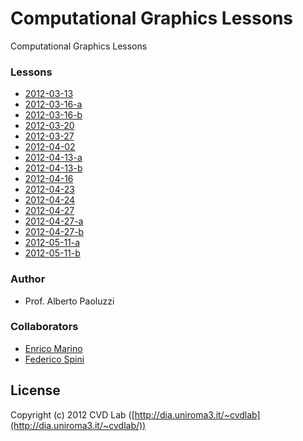 # Computational Graphics Lessons

Computational Graphics Lessons

### Lessons

- [2012-03-13](https://github.com/cvdlab/cg-lessons/blob/master/lessons/2012-03-13/2012-03-13.pdf)
- [2012-03-16-a](https://github.com/cvdlab/cg-lessons/blob/master/lessons/2012-03-16-a/2012-03-16-a.pdf)
- [2012-03-16-b](https://github.com/cvdlab/cg-lessons/blob/master/lessons/2012-03-16-b/2012-03-16-b.pdf)
- [2012-03-20](https://github.com/cvdlab/cg-lessons/blob/master/lessons/2012-03-20/2012-03-20.pdf)
- [2012-03-27](https://github.com/cvdlab/cg-lessons/blob/master/lessons/2012-03-27/2012-03-27.pdf)
- [2012-04-02](https://github.com/cvdlab/cg-lessons/blob/master/lessons/2012-04-02/2012-04-02.js)
- [2012-04-13-a](https://github.com/cvdlab/cg-lessons/blob/master/lessons/2012-04-13-a/2012-04-13-a.pdf)
- [2012-04-13-b](https://github.com/cvdlab/cg-lessons/blob/master/lessons/2012-04-13-b/2012-04-13-b.pdf)
- [2012-04-16](https://github.com/cvdlab/cg-lessons/blob/master/lessons/2012-04-16/2012-04-16.pdf)
- [2012-04-23](https://github.com/cvdlab/cg-lessons/blob/master/lessons/2012-04-23/2012-04-23.pdf)
- [2012-04-24](https://github.com/cvdlab/cg-lessons/blob/master/lessons/2012-04-24/2012-04-24.pdf)
- [2012-04-27](https://github.com/cvdlab/cg-lessons/blob/master/lessons/2012-04-27/Readme.md)
- [2012-04-27-a](https://github.com/cvdlab/cg-lessons/blob/master/lessons/2012-04-27-a/2012-04-27-a.pdf)
- [2012-04-27-b](https://github.com/cvdlab/cg-lessons/blob/master/lessons/2012-04-27-b/2012-04-27-b.pdf)
- [2012-05-11-a](https://github.com/cvdlab/cg-lessons/blob/master/lessons/2012-05-11-a/2012-05-11-a.pdf)
- [2012-05-11-b](https://github.com/cvdlab/cg-lessons/blob/master/lessons/2012-05-11-b/2012-05-11-b.pdf)

### Author

- Prof. Alberto Paoluzzi

### Collaborators

- [Enrico Marino](http://onirame.no.de)
- [Federico Spini](http://spini.no.de)

## License

Copyright (c) 2012 CVD Lab ([http://dia.uniroma3.it/~cvdlab](http://dia.uniroma3.it/~cvdlab/))
